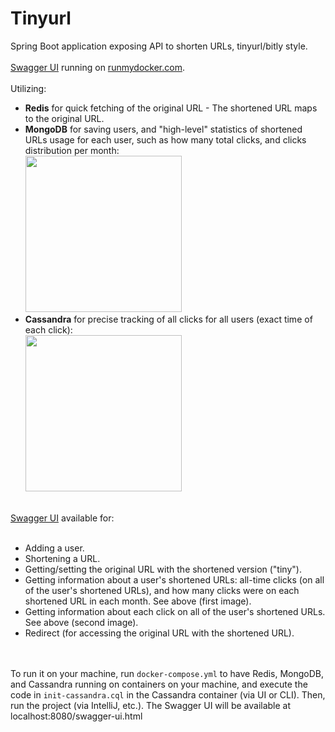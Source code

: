 # Tinyurl

Spring Boot application exposing API to shorten URLs, tinyurl/bitly style.
<br><br>
<a href="https://roei-tinyurl.runmydocker-app.com/swagger-ui.html">Swagger UI</a> running on <a href="https://runmydocker.com/">runmydocker.com</a>.
<br><br>
Utilizing:
- **Redis** for quick fetching of the original URL - The shortened URL maps to the original URL.
- **MongoDB** for saving users, and "high-level" statistics of shortened URLs usage for each user, such as how many total clicks, and clicks distribution per month:<br>
  <img src="https://github.com/roeishc/tinyurl/assets/95538414/8bb70327-0122-4e53-903b-6d4b30cca68f" width=250>
- **Cassandra** for precise tracking of all clicks for all users (exact time of each click):<br>
  <img src="https://github.com/roeishc/tinyurl/assets/95538414/fb3d6aaa-6815-432a-b281-50da465219fb" width=250>


<br>
<a href="https://roei-tinyurl.runmydocker-app.com/swagger-ui.html">Swagger UI</a> available for:
<br><br>
<ul>
  <li>Adding a user.</li>
  <li>Shortening a URL.</li>
  <li>Getting/setting the original URL with the shortened version ("tiny").</li>
  <li>Getting information about a user's shortened URLs: all-time clicks (on all of the user's shortened URLs), and how many clicks were on each shortened URL in each month. See above (first image).</li>
  <li>Getting information about each click on all of the user's shortened URLs. See above (second image).</li>
  <li>Redirect (for accessing the original URL with the shortened URL).</li>
</ul>

<br><br>
To run it on your machine, run `docker-compose.yml` to have Redis, MongoDB, and Cassandra running on containers on your machine, and execute the code in `init-cassandra.cql` in the Cassandra container (via UI or CLI). Then, run the project (via IntelliJ, etc.). The Swagger UI will be available at localhost:8080/swagger-ui.html

